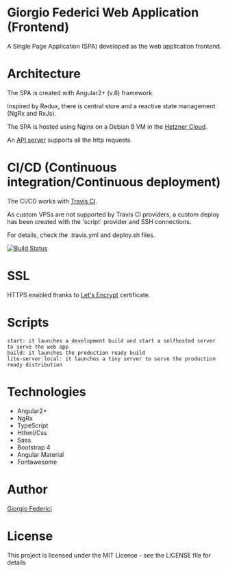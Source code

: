 # Giorgio Federici Web Application (Frontend)

A Single Page Application (SPA) developed as the web application frontend.

# Architecture

The SPA is created with Angular2+ (v.8) framework.

Inspired by Redux, there is central store and a reactive state management (NgRx and RxJs).

The SPA is hosted using Nginx on a Debian 9 VM in the [Hetzner Cloud](https://www.hetzner.com/cloud).

An [API server](https://github.com/giorgiofederici/giorgiofederici-backend) supports all the http requests.

# CI/CD (Continuous integration/Continuous deployment)

The CI/CD works with [Travis CI](https://travis-ci.org/).

As custom VPSs are not supported by Travis CI providers, a custom deploy has been created with the 'script' provider and SSH connections.

For details, check the .travis.yml and deploy.sh files.

[![Build Status](https://travis-ci.org/giorgiofederici/giorgiofederici-frontend.svg?branch=production)](https://travis-ci.org/giorgiofederici/giorgiofederici-frontend)

# SSL

HTTPS enabled thanks to [Let's Encrypt](https://letsencrypt.org/) certificate.

# Scripts

    start: it launches a development build and start a selfhosted server to serve the web app
    build: it launches the production ready build
    lite-server:local: it launches a tiny server to serve the production ready distribution

# Technologies

- Angular2+
- NgRx
- TypeScript
- Hthml/Css
- Sass
- Bootstrap 4
- Angular Material
- Fontawesome

# Author

[Giorgio Federici](https://giorgiofederici.com)

# License

This project is licensed under the MIT License - see the LICENSE file for details

